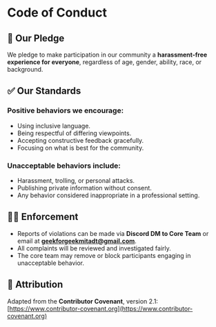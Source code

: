 # Code of Conduct

## 📜 Our Pledge

We pledge to make participation in our community a **harassment-free experience for everyone**, regardless of age, gender, ability, race, or background.

## ✅ Our Standards

### Positive behaviors we encourage:

* Using inclusive language.
* Being respectful of differing viewpoints.
* Accepting constructive feedback gracefully.
* Focusing on what is best for the community.

### Unacceptable behaviors include:

* Harassment, trolling, or personal attacks.
* Publishing private information without consent.
* Any behavior considered inappropriate in a professional setting.

## 👩‍⚖️ Enforcement

* Reports of violations can be made via **Discord DM to Core Team** or email at **[geekforgeekmitadt@gmail.com](mailto:geekforgeekmitadt@gmail.com)**.
* All complaints will be reviewed and investigated fairly.
* The core team may remove or block participants engaging in unacceptable behavior.

## 🙏 Attribution

Adapted from the **Contributor Covenant**, version 2.1: [https://www.contributor-covenant.org](https://www.contributor-covenant.org)
